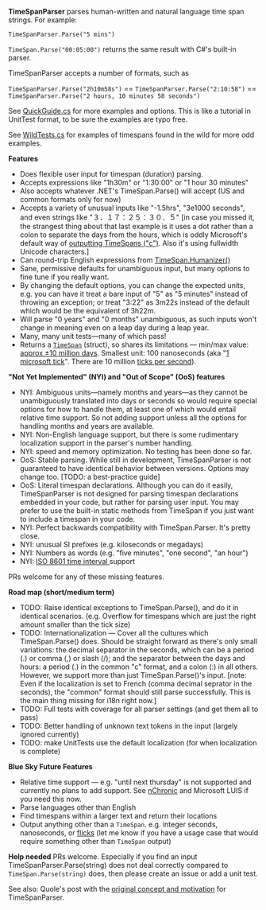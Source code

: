 **TimeSpanParser** parses human-written and natural language time span strings. For example:

`TimeSpanParser.Parse("5 mins")`

`TimeSpan.Parse("00:05:00")` returns the same result with C#'s built-in parser.

TimeSpanParser accepts a number of formats, such as

`TimeSpanParser.Parse("2h10m58s")` == `TimeSpanParser.Parse("2:10:58")` == `TimeSpanParser.Parse("2 hours, 10 minutes 58 seconds")`

See [QuickGuide.cs](https://github.com/quole/TimeSpanParser/blob/master/TimeParser.Tests/QuickGuide.cs) for more examples and options. This is like a tutorial in UnitTest format, to be sure the examples are typo free.

See [WildTests.cs](https://github.com/quole/TimeSpanParser/blob/master/TimeParser.Tests/WildTests.cs) for examples of timespans found in the wild for more odd examples.

**Features**
* Does flexible user input for timespan (duration) parsing.
* Accepts expressions like "1h30m" or "1:30:00" or "1 hour 30 minutes"
* Also accepts whatever .NET's TimeSpan.Parse() will accept (US and common formats only for now)
* Accepts a variety of unusual inputs like "-1.5hrs", "3e1000 seconds", and even strings like "３．１７：２５：３０．５" [in case you missed it, the strangest thing about that last example is it uses a dot rather than a colon to separate the days from the hours, which is oddly Microsoft's default way of [outputting TimeSpans ("c")](https://docs.microsoft.com/en-us/dotnet/standard/base-types/standard-timespan-format-strings). Also it's using fullwidth Unicode characters.]
* Can round-trip English expressions from [TimeSpan.Humanizer()](https://github.com/Humanizr/Humanizer)
* Sane, permissive defaults for unambiguous input, but many options to fine tune if you really want.
* By changing the default options, you can change the expected units, e.g. you can have it treat a bare input of "5" as "5 minutes" instead of throwing an exception; or treat "3:22" as 3m22s instead of the default which would be the equivalent of 3h22m.
* Will parse "0 years" and "0 months" unambiguous, as such inputs won't change in meaning even on a leap day during a leap year.
* Many, many unit tests—many of which pass!
* Returns a [`TimeSpan`](https://docs.microsoft.com/en-us/dotnet/api/system.timespan?view=netcore-2.1) (struct), so shares its limitations — min/max value: [approx ±10 million days](https://docs.microsoft.com/en-us/dotnet/api/system.timespan.maxvalue?view=netcore-2.1). Smallest unit: 100 nanoseconds (aka "[1 microsoft tick](https://docs.microsoft.com/en-us/dotnet/api/system.timespan.ticks?view=netcore-2.1)". There are 10 million [ticks per second](https://docs.microsoft.com/en-us/dotnet/api/system.timespan.tickspersecond?view=netcore-2.1)).

**"Not Yet Implemented" (NYI) and "Out of Scope" (OoS) features**
* NYI: Ambiguous units—namely months and years—as they cannot be unambiguously translated into days or seconds so would require special options for how to handle them, at least one of which would entail relative time support. So not adding support unless all the options for handling months and years are available.
* NYI: Non-English language support, but there is some rudimentary localization support in the parser's number handling.
* NYI: speed and memory optimization. No testing has been done so far.
* OoS: Stable parsing. While still in development, TimeSpanParser is not guaranteed to have identical behavior between versions. Options may change too. [TODO: a best-practice guide]
* OoS: Literal timespan declarations. Although you can do it easily, TimeSpanParser is not designed for parsing timespan declarations embedded in your code, but rather for parsing user input. You may prefer to use the built-in static methods from TimeSpan if you just want to include a timespan in your code.
* NYI: Perfect backwards compatibility with TimeSpan.Parser. It's pretty close.
* NYI: unusual SI prefixes (e.g. kiloseconds or megadays)
* NYI: Numbers as words (e.g. "five minutes", "one second", "an hour")
* NYI: [ISO 8601 time interval ](https://en.wikipedia.org/wiki/ISO_8601#Time_intervals) support

PRs welcome for any of these missing features.

**Road map (short/medium term)**
* TODO: Raise identical exceptions to TimeSpan.Parse(), and do it in identical scenarios. (e.g. Overflow for timespans which are just the right amount smaller than the tick size)
* TODO: Internationalization — Cover all the cultures which TimeSpan.Parse() does. Should be straight forward as there's only small variations: the decimal separator in the seconds, which can be a period (.) or comma (,) or slash (/); and the separator between the days and hours: a period (.) in the common "c" format, and a colon (:) in all others. However, we support more than just TimeSpan.Parse()'s input. [note: Even if the localization is set to French (comma decimal seprator in the seconds), the "common" format should still parse successfully. This is the main thing missing for i18n right now.]
* TODO: Full tests with coverage for all parser settings (and get them all to pass)
* TODO: Better handling of unknown text tokens in the input (largely ignored currently)
* TODO: make UnitTests use the default localization (for when localization is complete)

**Blue Sky Future Features**
* Relative time support — e.g. "until next thursday" is not supported and currently no plans to add support. See [nChronic](https://github.com/robertwilczynski/nChronic/) and Microsoft LUIS if you need this now.
* Parse languages other than English
* Find timespans within a larger text and return their locations
* Output anything other than a `TimeSpan`. e.g. integer seconds, nanoseconds, or [flicks](https://en.wikipedia.org/wiki/Flick_(time)) (let me know if you have a usage case that would require something other than `TimeSpan` output)

**Help needed**
PRs welcome. Especially if you find an input TimeSpanParser.Parse(string) does not deal correctly compared to `TimeSpan.Parse(string)` does, then please create an issue or add a unit test.

See also: Quole's post with the [original concept and motivation](https://github.com/Humanizr/Humanizer/issues/691) for TimeSpanParser.
